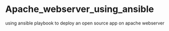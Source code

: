 # Apache_webserver_using_ansible
using ansible playbook to deploy an open source app on apache webserver
